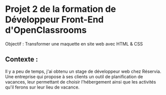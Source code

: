 # Projet 2 de la formation de Développeur Front-End d'OpenClassrooms

Objectif : Transformer une maquette en site web avec HTML & CSS

## Contexte :

Il y a peu de temps, j'ai obtenu un stage de développeur web chez Réservia. Une entreprise qui propose à ses clients un outil de planification de vacances, leur permettant de choisir l'hébergement ainsi que les activités qu'il ferons sur leur lieu de vacance.


